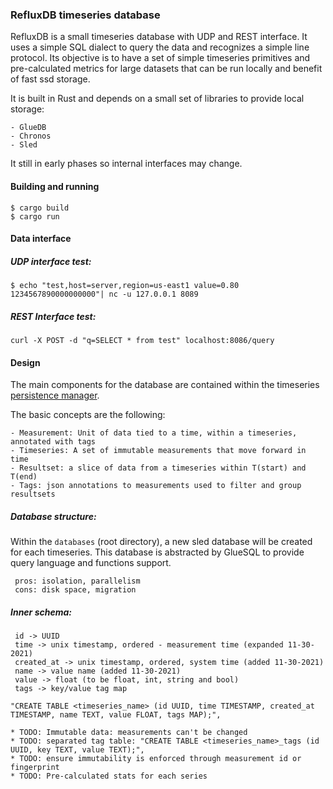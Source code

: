 ### RefluxDB timeseries database 

RefluxDB is a small timeseries database with UDP and REST interface. It uses a simple SQL dialect to query the data and recognizes a simple line protocol. Its objective is to have a set of simple timeseries primitives and pre-calculated metrics for large datasets that can be run locally and benefit of fast ssd storage.

It is built in Rust and depends on a small set of libraries to provide local storage:

    - GlueDB
    - Chronos
    - Sled
  
It still in early phases so internal interfaces may change.

#### Building and running
    $ cargo build
    $ cargo run

#### Data interface

##### UDP interface test: 
```$ echo "test,host=server,region=us-east1 value=0.80 1234567890000000000"| nc -u 127.0.0.1 8089```

##### REST Interface test:
```curl -X POST -d "q=SELECT * from test" localhost:8086/query```


#### Design

The main components for the database are contained within the timeseries [persistence manager](src/persistence.rs).

The basic concepts are the following:
    
    - Measurement: Unit of data tied to a time, within a timeseries, annotated with tags
    - Timeseries: A set of immutable measurements that move forward in time
    - Resultset: a slice of data from a timeseries within T(start) and T(end)
    - Tags: json annotations to measurements used to filter and group resultsets


##### Database structure:

Within the ```databases``` (root directory), a new sled database will be created for each timeseries. This database is abstracted by GlueSQL to provide query language and functions support. 

     pros: isolation, parallelism
     cons: disk space, migration


##### Inner schema:
     id -> UUID
     time -> unix timestamp, ordered - measurement time (expanded 11-30-2021)
     created_at -> unix timestamp, ordered, system time (added 11-30-2021)
     name -> value name (added 11-30-2021)
     value -> float (to be float, int, string and bool)
     tags -> key/value tag map

```"CREATE TABLE <timeseries_name> (id UUID, time TIMESTAMP, created_at TIMESTAMP, name TEXT, value FLOAT, tags MAP);",```

    * TODO: Immutable data: measurements can't be changed
    * TODO: separated tag table: "CREATE TABLE <timeseries_name>_tags (id UUID, key TEXT, value TEXT);",
    * TODO: ensure immutability is enforced through measurement id or fingerprint
    * TODO: Pre-calculated stats for each series